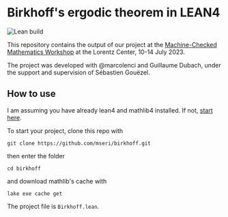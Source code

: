 # Birkhoff's ergodic theorem in LEAN4

![Lean build](https://github.com/mseri/birkhoff/actions/workflows/build.yml/badge.svg)

This repository contains the output of our project
at the [Machine-Checked Mathematics Workshop](https://www.lorentzcenter.nl/machine-checked-mathematics.html)
at the Lorentz Center, 10-14 July 2023.

The project was developed with @marcolenci and Guillaume Dubach,
under the support and supervision of Sébastien Gouëzel.

## How to use

I am assuming you have already lean4 and mathlib4 installed.
If not, [start here](https://leanprover-community.github.io/).

To start your project, clone this repo with
```
git clone https://github.com/mseri/birkhoff.git
```
then enter the folder
```
cd birkhoff
```
and download mathlib's cache with
```
lake exe cache get
```

The project file is `Birkhoff.lean`.
